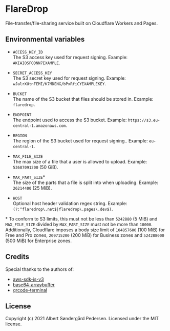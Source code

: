 # FlareDrop
File-transfer/file-sharing service built on Cloudflare Workers and Pages.

## Environmental variables
* `ACCESS_KEY_ID` \
The S3 access key used for request signing. Example: `AKIAIOSFODNN7EXAMPLE`.

* `SECRET_ACCESS_KEY` \
The S3 secret key used for request signing. Example: `wJalrXUtnFEMI/K7MDENG/bPxRfiCYEXAMPLEKEY`.

* `BUCKET` \
The name of the S3 bucket that files should be stored in. Example: `flaredrop`.

* `ENDPOINT` \
The endpoint used to access the S3 bucket. Example: `https://s3.eu-central-1.amazonaws.com`.

* `REGION` \
The region of the S3 bucket used for request signing.. Example: `eu-central-1`.

* `MAX_FILE_SIZE` \
The max size of a file that a user is allowed to upload. Example: `53687091200` (50 GiB).

* `MAX_PART_SIZE`\* \
The size of the parts that a file is split into when uploading. Example: `26214400` (25 MiB).

* `HOST` \
Optional host header validation regex string. Example: `(?:^flaredrop\.net$|flaredrop\.pages\.dev$)`.

\* To conform to S3 limits, this must not be less than `5242880` (5 MiB) and `MAX_FILE_SIZE` divided by `MAX_PART_SIZE` must not be more than `10000`. Additionally, Cloudflare imposes a body size limit of `104857600` (100 MiB) for Free and Pro zones, `209715200` (200 MiB) for Business zones and `524288000` (500 MiB) for Enterprise zones. 

## Credits
Special thanks to the authors of:
- [aws-sdk-js-v3](https://github.com/aws/aws-sdk-js-v3)
- [base64-arraybuffer](https://github.com/niklasvh/base64-arraybuffer)
- [qrcode-terminal](https://github.com/gtanner/qrcode-terminal)

## License
Copyright (c) 2021 Albert Søndergård Pedersen. Licensed under the MIT license.
